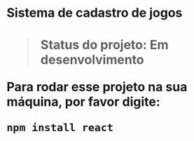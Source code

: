 <h1>Sistema de cadastro de jogos <h1> 
  
  > Status do projeto: Em desenvolvimento 
  
  Para rodar esse projeto na sua máquina, por favor digite: 
  
  ```
  npm install react
  ```

